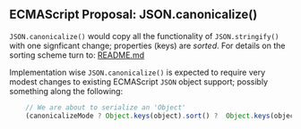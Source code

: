 ## ECMAScript Proposal: JSON.canonicalize()

`JSON.canonicalize()` would copy all the functionality of `JSON.stringify()` with one signficant change; properties (keys) are *sorted*.  For details on the sorting scheme turn to: [README.md](https://github.com/cyberphone/json-canonicalization/blob/master/README.md)

Implementation wise `JSON.canonicalize()` is expected to require very modest changes to existing ECMAScript `JSON` object support; possibly something along the following:

```js
    // We are about to serialize an 'Object'
    (canonicalizeMode ? Object.keys(object).sort() ?  Object.keys(object)).forEach((key) => {
```
